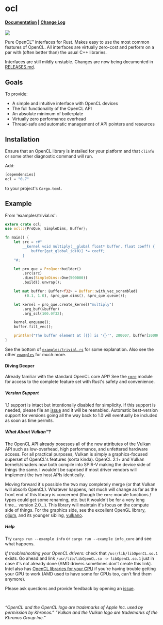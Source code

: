 # ocl

#### [Documentation](http://doc.cogciprocate.com/ocl/) | [Change Log](https://github.com/cogciprocate/ocl/blob/master/RELEASES.md)

[![](http://meritbadge.herokuapp.com/ocl)](https://crates.io/crates/ocl)


Pure OpenCL&trade; interfaces for Rust. Makes easy to use the most common
features of OpenCL. All interfaces are virtually zero-cost and perform on a
par with (often better than) the usual C++ libraries.

Interfaces are still mildly unstable. Changes are now being documented in
[RELEASES.md](https://github.com/cogciprocate/ocl/blob/master/RELEASES.md).


## Goals

To provide:
- A simple and intuitive interface with OpenCL devices
- The full functionality of the OpenCL API
- An absolute minimum of boilerplate
- Virtually zero performance overhead
- Thread-safe and automatic management of API pointers and resources


## Installation

Ensure that an OpenCL library is installed for your platform and that `clinfo`
or some other diagnostic command will run.

Add:

```rust
[dependencies] 
ocl = "0.7"
```

to your project's `Cargo.toml`.


## Example 

From 'examples/trivial.rs':
```rust
extern crate ocl;
use ocl::{ProQue, SimpleDims, Buffer};

fn main() {
    let src = r#"
        __kernel void multiply(__global float* buffer, float coeff) {
            buffer[get_global_id(0)] *= coeff;
        }
    "#;

    let pro_que = ProQue::builder()
        .src(src)
        .dims(SimpleDims::One(500000))
        .build().unwrap();   

    let mut buffer: Buffer<f32> = Buffer::with_vec_scrambled(
         (0.1, 1.0), &pro_que.dims(), &pro_que.queue());

    let kernel = pro_que.create_kernel("multiply")
        .arg_buf(&buffer)
        .arg_scl(100.0f32);

    kernel.enqueue();
    buffer.fill_vec();

    println!("The buffer element at [{}] is '{}'", 200007, buffer[200007]);
}
```

See the bottom of [`examples/trivial.rs`] for some explanation. Also see the
other [`examples`] for much more.


#### Diving Deeper

Already familiar with the standard OpenCL core API? See the [`core`] module for
access to the complete feature set with Rust's safety and convenience.


##### Version Support

1.1 support is intact but intentionally disabled for simplicity. If this
support is needed, please file an [issue] and it will be reenabled. Automatic
best-version support for versions going all the way back to 1.0 will
eventually be included as soon as time permits.


##### What About Vulkan&trade;?

The OpenCL API already posesses all of the new attributes of the Vulkan API
such as low-overhead, high performance, and unfettered hardware access. For all
practical purposes, Vulkan is simply a graphics-focused superset of OpenCL's
features (sorta kinda). OpenCL 2.1+ and Vulkan kernels/shaders now both
compile into SPIR-V making the device side of things the same. I wouldn't be
suprised if most driver vendors will implement the two host APIs identically.

Moving forward it's possible the two may completely merge (or that Vulkan will
absorb OpenCL). Whatever happens, not much will change as far as the front end
of this library is concerned (though the `core` module functions / types could
get some renaming, etc. but it wouldn't be for a very long time... version
2.0...). This library will maintain it's focus on the compute side of things.
For the graphics side, see the excellent OpenGL library, [glium], and its
younger sibling, [vulkano].


##### Help

Try `cargo run --example info` or `cargo run --example info_core` and see what
happens.

*If troubleshooting your OpenCL drivers:* check that `/usr/lib/libOpenCL.so.1`
exists. Go ahead and link `/usr/lib/libOpenCL.so -> libOpenCL.so.1` just in
case it's not already done (AMD drivers sometimes don't create this link).  Intel also has [OpenCL libraries for your CPU] if you're having trouble getting your GPU to work (AMD used to have some for CPUs too, can't find them anymore).

Please ask questions and provide feedback by opening an
[issue].

<br/>

*“OpenCL and the OpenCL logo are trademarks of Apple Inc. used by permission
by Khronos.”* *“Vulkan and the Vulkan logo are trademarks of the Khronos Group Inc.”*

[OpenCL libraries for your CPU]: https://software.intel.com/en-us/intel-opencl/download
[AMD]: https://software.intel.com/en-us/intel-opencl/download
[`core`]: http://docs.cogciprocate.com/ocl/core/index.html
[issue]: https://github.com/cogciprocate/ocl_rust/issues
[provide feedback]: https://github.com/cogciprocate/ocl_rust/issues
[`examples`]: https://github.com/cogciprocate/ocl/tree/master/examples
[`examples/trivial.rs`]: https://github.com/cogciprocate/ocl/blob/master/examples/trivial.rs#L37
[glium]: https://github.com/tomaka/glium
[vulkano]: https://github.com/tomaka/vulkano/tree/master/vulkano
